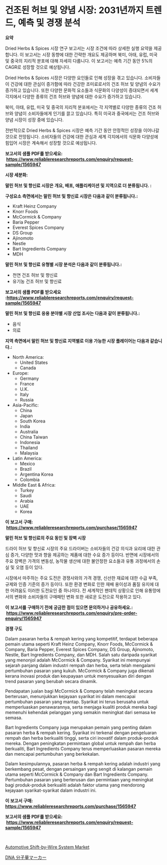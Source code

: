 <p><h1>건조된 허브 및 양념 시장: 2031년까지 트렌드, 예측 및 경쟁 분석</h1></p><p><strong>요약</strong></p>
<p><p>Dried Herbs & Spices 시장 연구 보고서는 시장 조건에 따라 상세한 실행 요약을 제공합니다. 이 보고서는 시장 동향에 대한 간략한 개요도 제공하며 북미, 아태, 유럽, 미국 및 중국의 지리적 분포에 대해 자세히 다룹니다. 이 보고서는 예측 기간 동안 5%의 CAGR로 성장할 것으로 예상됩니다.</p><p>Dried Herbs & Spices 시장은 다양한 요인들로 인해 성장을 겪고 있습니다. 소비자들이 건강에 대한 관심이 증가함에 따라 건강한 조미료로서의 건조 허브 및 양념의 수요가 증가하고 있습니다. 또한 다양한 문화적 요소들과 식문화의 다양성이 증대되면서 세계 각지에서 다양한 종류의 건조 허브와 양념에 대한 수요가 증가하고 있습니다.</p><p>북미, 아태, 유럽, 미국 및 중국의 지리적 분포에서는 각 지역별로 다양한 종류의 건조 허브와 양념이 소비자들에게 인기를 끌고 있습니다. 특히 미국과 중국에서는 건조 허브와 양념 시장이 성장 중에 있습니다.</p><p>전반적으로 Dried Herbs & Spices 시장은 예측 기간 동안 안정적인 성장을 이어나갈 것으로 전망됩니다. 소비자들의 건강에 대한 관심과 세계 각지에서의 식문화 다양성에 힘입어 시장은 계속해서 성장할 것으로 예상됩니다.</p></p>
<p><strong>보고서의 샘플 PDF를 받으세요: &nbsp;<a href="https://www.reliableresearchreports.com/enquiry/request-sample/1565947">https://www.reliableresearchreports.com/enquiry/request-sample/1565947</a></strong></p>
<p><strong>시장 세분화:</strong></p>
<p><strong> 말린 허브 및 향신료 시장은 개요, 배포, 애플리케이션 및 지역으로 더 분류됩니다. :</strong></p>
<p><strong>구성요소 측면에서는 말린 허브 및 향신료 시장은 다음과 같이 분류됩니다.:</strong></p>
<p><ul><li>Kraft Heinz Company</li><li>Knorr Foods</li><li>McCormick & Company</li><li>Baria Pepper</li><li>Everest Spices Company</li><li>DS Group</li><li>Ajinomoto</li><li>Nestle</li><li>Bart Ingredients Company</li><li>MDH</li></ul></p>
<p><strong> 말린 허브 및 향신료 유형별 시장 분석은 다음과 같이 분류됩니다.:</strong></p>
<p><ul><li>천연 건조 허브 및 향신료</li><li>유기농 건조 허브 및 향신료</li></ul></p>
<p><strong>보고서의 샘플 PDF를 받으세요 :<a href="https://www.reliableresearchreports.com/enquiry/request-sample/1565947">https://www.reliableresearchreports.com/enquiry/request-sample/1565947</a></strong></p>
<p><strong> 말린 허브 및 향신료 응용 분야별 시장 산업 조사는 다음과 같이 분류됩니다.:</strong></p>
<p><ul><li>음식</li><li>의료</li></ul></p>
<p><strong>지역 측면에서 말린 허브 및 향신료 지역별로 이용 가능한 시장 플레이어는 다음과 같습니다.:</strong></p>
<p><ul>
    <li>
        North America:
        <ul>
            <li>United States</li>
            <li>Canada</li>
        </ul>
    </li>
    <li>
        Europe:
        <ul>
            <li>Germany</li>
            <li>France</li>
            <li>U.K.</li>
            <li>Italy</li>
            <li>Russia</li>
        </ul>
    </li>
    <li>
        Asia-Pacific:
        <ul>
            <li>China</li>
            <li>Japan</li>
            <li>South Korea</li>
            <li>India</li>
            <li>Australia</li>
            <li>China Taiwan</li>
            <li>Indonesia</li>
            <li>Thailand</li>
            <li>Malaysia</li>
        </ul>
    </li>
    <li>
        Latin America:
        <ul>
            <li>Mexico</li>
            <li>Brazil</li>
            <li>Argentina Korea</li>
            <li>Colombia</li>
        </ul>
    </li>
    <li>
        Middle East & Africa:
        <ul>
            <li>Turkey</li>
            <li>Saudi</li>
            <li>Arabia</li>
            <li>UAE</li>
            <li>Korea</li>
        </ul>
    </li>
    </ul></p>
<p><strong>이 보고서 구매: &nbsp;<a href="https://www.reliableresearchreports.com/purchase/1565947">https://www.reliableresearchreports.com/purchase/1565947</a></strong></p>
<p><strong>말린 허브 및 향신료의 주요 동인 및 장벽 시장</strong></p>
<p><p>드라이 허브 및 향신료 시장의 주요 드라이버는 소비자들의 건강 의식과 요리에 대한 관심 증가, 다양한 맛과 향을 제공하는 제품에 대한 수요 증가 등이다. 반면에 시장에서의 주요 장벽은 가격의 변동성, 농작물 생산에 대한 불안정한 요소들과 유통 과정에서의 손실 및 오염 등이 있다.</p><p>시장에서 마주하는 주요 도전은 경쟁사와의 가격 경쟁, 신선한 재료에 대한 수급 부족, 규제와 인증 기준의 증가 등이다. 또한 환경 변화로 인한 재배 용이성과 품질 유지에 대한 어려움도 이러한 도전요인 중 하나이다. 전 세계적인 팬데믹 상황으로 인해 유통망에서의 변화와 소비자들의 구매패턴 변화 또한 새로운 도전으로 작용하고 있다.</p></p>
<p><strong>이 보고서를 구매하기 전에 궁금한 점이 있으면 문의하거나 공유하세요.: &nbsp;<a href="https://www.reliableresearchreports.com/enquiry/pre-order-enquiry/1565947">https://www.reliableresearchreports.com/enquiry/pre-order-enquiry/1565947</a></strong></p>
<p><strong>경쟁 구도</strong></p>
<p><p>Dalam pasaran herba & rempah kering yang kompetitif, terdapat beberapa pemain utama seperti Kraft Heinz Company, Knorr Foods, McCormick & Company, Baria Pepper, Everest Spices Company, DS Group, Ajinomoto, Nestle, Bart Ingredients Company, dan MDH. Salah satu daripada syarikat yang menonjol adalah McCormick & Company. Syarikat ini mempunyai sejarah panjang dalam industri rempah dan herba, serta telah mengalami pertumbuhan pasaran yang kukuh. McCormick & Company juga dikenali kerana inovasi produk dan keupayaan untuk menyesuaikan diri dengan trend pasaran yang berubah secara dinamik.</p><p>Pendapatan jualan bagi McCormick & Company telah meningkat secara berterusan, menunjukkan kejayaan syarikat ini dalam mencapai pertumbuhan pasaran yang mantap. Syarikat ini terus berusaha untuk memperluaskan penawarannya, serta menjaga kualiti produk mereka bagi memenuhi kehendak pelanggan yang semakin meningkat dari semasa ke semasa.</p><p>Bart Ingredients Company juga merupakan pemain yang penting dalam pasaran herba & rempah kering. Syarikat ini terkenal dengan pengeluaran rempah dan herba berkualiti tinggi, serta ciri inovatif dalam produk-produk mereka. Dengan peningkatan permintaan global untuk rempah dan herba berkualiti, Bart Ingredients Company terus memperluaskan pasaran mereka dan mencapai pertumbuhan yang berkekalan.</p><p>Dalam kesimpulannya, pasaran herba & rempah kering adalah industri yang berkembang pesat, dengan persaingan yang sengit di kalangan pemain utama seperti McCormick & Company dan Bart Ingredients Company. Pertumbuhan pasaran yang berterusan dan permintaan yang meningkat bagi produk-produk berkualiti adalah faktor utama yang mendorong kejayaan syarikat-syarikat dalam industri ini.</p></p>
<p><strong>이 보고서 구매: &nbsp; <a href="https://www.reliableresearchreports.com/purchase/1565947">https://www.reliableresearchreports.com/purchase/1565947</a></strong></p>
<p><strong>보고서의 샘플 PDF를 받으세요: &nbsp;<a href="https://www.reliableresearchreports.com/enquiry/request-sample/1565947">https://www.reliableresearchreports.com/enquiry/request-sample/1565947</a></strong><strong></strong></p>
<p>&nbsp;</p>
<p><p><a href="https://automatic-knee-4c7.notion.site/Automotive-Shift-by-Wire-System-Market-Challenges-Opportunities-and-Growth-Drivers-and-Major-Mark-b9f175d537b64d029d54e7b19b4bdd60">Automotive Shift-by-Wire System Market</a></p><p><a href="https://github.com/Sophiaard2003/Market-Research-Report-List-1/blob/main/21173526277.md">DNA 分子量マーカー</a></p></p>